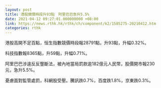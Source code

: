 ```yaml
---
layout: post
title: 港股競價時段升93點　阿里巴巴急升5.5%
date: 2021-04-12 09:27:01.000000000 +08:00
link: https://news.rthk.hk/rthk/ch/component/k2/1585275-20210412.htm
categories: rthk
---
```


港股高開不足百點，恒生指數競價時段報28791點，升93點，升幅0.32%。

科技指數報8365點，升59點，升幅0.71%。

阿里巴巴涉違反反壟斷法，被內地當局罰款逾182億元人民幣，股價開市報230元，急升5.5%。

憂慮面對監管處罰，科網股受壓。騰訊跌0.7%，百度跌1.8%，京東跌0.3%。
